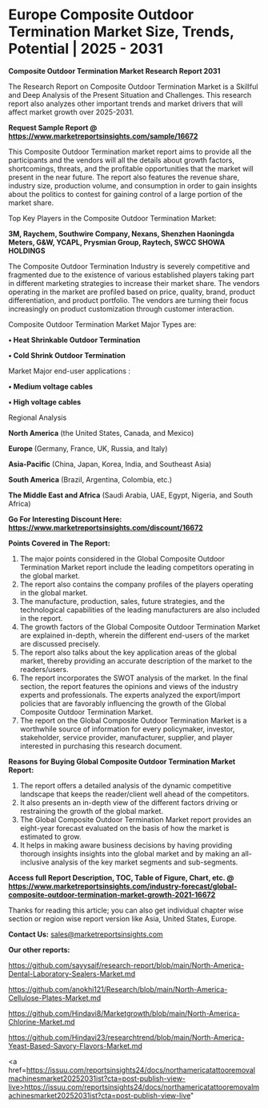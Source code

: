 # Europe Composite Outdoor Termination Market Size, Trends, Potential | 2025 - 2031

<strong>Composite Outdoor Termination Market Research Report 2031</strong>

The Research Report on Composite Outdoor Termination Market is a Skillful and Deep Analysis of the Present Situation and Challenges. This research report also analyzes other important trends and market drivers that will affect market growth over 2025-2031.

<strong>Request Sample Report @ <a href=https://www.marketreportsinsights.com/sample/16672>https://www.marketreportsinsights.com/sample/16672</a></strong>

This Composite Outdoor Termination market report aims to provide all the participants and the vendors will all the details about growth factors, shortcomings, threats, and the profitable opportunities that the market will present in the near future. The report also features the revenue share, industry size, production volume, and consumption in order to gain insights about the politics to contest for gaining control of a large portion of the market share.

Top Key Players in the Composite Outdoor Termination Market:

<strong>3M, Raychem, Southwire Company, Nexans, Shenzhen Haoningda Meters, G&W, YCAPL, Prysmian Group, Raytech, SWCC SHOWA HOLDINGS</strong>

The Composite Outdoor Termination Industry is severely competitive and fragmented due to the existence of various established players taking part in different marketing strategies to increase their market share. The vendors operating in the market are profiled based on price, quality, brand, product differentiation, and product portfolio. The vendors are turning their focus increasingly on product customization through customer interaction.

Composite Outdoor Termination Market Major Types are:

<strong>• Heat Shrinkable Outdoor Termination

• Cold Shrink Outdoor Termination</strong>

Market Major end-user applications :

<strong>• Medium voltage cables

• High voltage cables</strong>

Regional Analysis

</u><strong><b>North America</b></strong> (the United States, Canada, and Mexico)

<strong><b>Europe </b></strong>(Germany, France, UK, Russia, and Italy)

<strong><b>Asia-Pacific</b></strong> (China, Japan, Korea, India, and Southeast Asia)

<strong><b>South America</b></strong> (Brazil, Argentina, Colombia, etc.)

<strong><b>The Middle East and Africa</b></strong> (Saudi Arabia, UAE, Egypt, Nigeria, and South Africa)

<strong>Go For Interesting Discount Here: <a href=https://www.marketreportsinsights.com/discount/16672>https://www.marketreportsinsights.com/discount/16672</a></strong>

<strong>Points Covered in The Report:</strong>
<ol>
  <li>The major points considered in the Global Composite Outdoor Termination Market report include the leading competitors operating in the global market.</li>
  <li>The report also contains the company profiles of the players operating in the global market.</li>
  <li>The manufacture, production, sales, future strategies, and the technological capabilities of the leading manufacturers are also included in the report.</li>
  <li>The growth factors of the Global Composite Outdoor Termination Market are explained in-depth, wherein the different end-users of the market are discussed precisely.</li>
  <li>The report also talks about the key application areas of the global market, thereby providing an accurate description of the market to the readers/users.</li>
  <li>The report incorporates the SWOT analysis of the market. In the final section, the report features the opinions and views of the industry experts and professionals. The experts analyzed the export/import policies that are favorably influencing the growth of the Global Composite Outdoor Termination Market.</li>
  <li>The report on the Global Composite Outdoor Termination Market is a worthwhile source of information for every policymaker, investor, stakeholder, service provider, manufacturer, supplier, and player interested in purchasing this research document.</li>
</ol>
<strong>Reasons for Buying Global Composite Outdoor Termination Market Report:</strong>

<ol>
  <li>The report offers a detailed analysis of the dynamic competitive landscape that keeps the reader/client well ahead of the competitors.</li>
  <li>It also presents an in-depth view of the different factors driving or restraining the growth of the global market.</li>
  <li>The Global Composite Outdoor Termination Market report provides an eight-year forecast evaluated on the basis of how the market is estimated to grow.</li>
  <li>It helps in making aware business decisions by having providing thorough insights insights into the global market and by making an all-inclusive analysis of the key market segments and sub-segments.</li>
</ol>
<strong>Access full Report Description, TOC, Table of Figure, Chart, etc. @ <a href=https://www.marketreportsinsights.com/industry-forecast/global-composite-outdoor-termination-market-growth-2021-16672>https://www.marketreportsinsights.com/industry-forecast/global-composite-outdoor-termination-market-growth-2021-16672</a></strong>


Thanks for reading this article; you can also get individual chapter wise section or region wise report version like Asia, United States, Europe.

<strong>Contact Us:</strong>
sales@marketreportsinsights.com

<strong>Our other reports:</strong>

<a href=https://github.com/sayysaif/research-report/blob/main/North-America-Dental-Laboratory-Sealers-Market.md>https://github.com/sayysaif/research-report/blob/main/North-America-Dental-Laboratory-Sealers-Market.md</a>

<a href=https://github.com/anokhi121/Research/blob/main/North-America-Cellulose-Plates-Market.md>https://github.com/anokhi121/Research/blob/main/North-America-Cellulose-Plates-Market.md</a>

<a href=https://github.com/Hindavi8/Marketgrowth/blob/main/North-America-Chlorine-Market.md>https://github.com/Hindavi8/Marketgrowth/blob/main/North-America-Chlorine-Market.md</a>

<a href=https://github.com/Hindavi23/researchtrend/blob/main/North-America-Yeast-Based-Savory-Flavors-Market.md>https://github.com/Hindavi23/researchtrend/blob/main/North-America-Yeast-Based-Savory-Flavors-Market.md</a>

<a href=https://issuu.com/reportsinsights24/docs/northamericatattooremovalmachinesmarket20252031ist?cta=post-publish-view-live>https://issuu.com/reportsinsights24/docs/northamericatattooremovalmachinesmarket20252031ist?cta=post-publish-view-live</a>"

